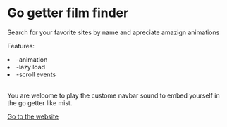   <h1>Go getter film finder </h1>
  Search for your favorite sites by name and apreciate amazign animations
  
  Features:
  <li>-animation</li>
  <li>-lazy load</li>
  <li>-scroll events</li>
  <br>
  
  You are welcome to play the custome navbar sound to embed yourself in the go getter like mist.
  
  <a href='http://www.gogetter123456798.tk/'>Go to the website</a>
